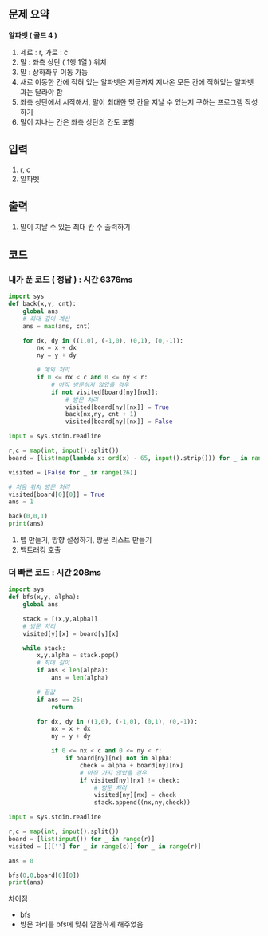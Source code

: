 ## 문제 요약

**알파벳 ( 골드 4 )**

1. 세로 : r, 가로 : c
2. 말 : 좌측 상단 ( 1행 1열 ) 위치
3. 말 : 상하좌우 이동 가능
4. 새로 이동한 칸에 적혀 있는 알파벳은 지금까지 지나온 모든 칸에 적혀있는 알파벳과는 달라야 함
4. 좌측 상단에서 시작해서, 말이 최대한 몇 칸을 지날 수 있는지 구하는 프로그램 작성하기
5. 말이 지나는 칸은 좌측 상단의 칸도 포함

## 입력
1. r, c
2. 알파벳

## 출력
1. 말이 지날 수 있는 최대 칸 수 출력하기

## 코드

### 내가 푼 코드 ( 정답 ) : 시간 6376ms

```python
import sys
def back(x,y, cnt):
    global ans
    # 최대 깊이 계산
    ans = max(ans, cnt)

    for dx, dy in ((1,0), (-1,0), (0,1), (0,-1)):
        nx = x + dx
        ny = y + dy

        # 예외 처리
        if 0 <= nx < c and 0 <= ny < r:
            # 아직 방문하지 않았을 경우
            if not visited[board[ny][nx]]:
                # 방문 처리
                visited[board[ny][nx]] = True
                back(nx,ny, cnt + 1)
                visited[board[ny][nx]] = False

input = sys.stdin.readline

r,c = map(int, input().split())
board = [list(map(lambda x: ord(x) - 65, input().strip())) for _ in range(r)]

visited = [False for _ in range(26)]

# 처음 위치 방문 처리
visited[board[0][0]] = True
ans = 1

back(0,0,1)
print(ans)

```

1. 맵 만들기, 방향 설정하기, 방문 리스트 만들기
2. 백트래킹 호출

### 더 빠른 코드 : 시간 208ms

```python
import sys
def bfs(x,y, alpha):
    global ans

    stack = [(x,y,alpha)]
    # 방문 처리
    visited[y][x] = board[y][x]

    while stack:
        x,y,alpha = stack.pop()
        # 최대 길이
        if ans < len(alpha):
            ans = len(alpha)

        # 끝값
        if ans == 26:
            return

        for dx, dy in ((1,0), (-1,0), (0,1), (0,-1)):
            nx = x + dx
            ny = y + dy

            if 0 <= nx < c and 0 <= ny < r:
                if board[ny][nx] not in alpha:
                    check = alpha + board[ny][nx]
                    # 아직 가지 않았을 경우
                    if visited[ny][nx] != check:
                        # 방문 처리
                        visited[ny][nx] = check
                        stack.append((nx,ny,check))

input = sys.stdin.readline

r,c = map(int, input().split())
board = [list(input()) for _ in range(r)]
visited = [[[''] for _ in range(c)] for _ in range(r)]

ans = 0

bfs(0,0,board[0][0])
print(ans)
```

차이점
- bfs
- 방문 처리를 bfs에 맞춰 깔끔하게 해주었음
